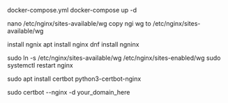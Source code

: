 docker-compose.yml
docker-compose up -d

nano /etc/nginx/sites-available/wg
copy ngi wg to /etc/nginx/sites-available/wg

install ngnix
 apt install nginx
 dnf install ngninx

sudo ln -s /etc/nginx/sites-available/wg /etc/nginx/sites-enabled/wg
sudo systemctl restart nginx

sudo apt install certbot python3-certbot-nginx

sudo certbot --nginx -d your_domain_here